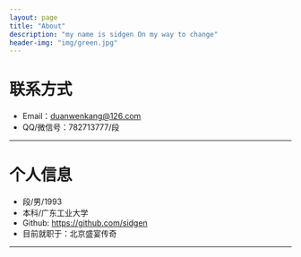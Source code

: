 ```yaml
---
layout: page
title: "About"
description: "my name is sidgen On my way to change"
header-img: "img/green.jpg"
---
```





# 联系方式

*   Email：duanwenkang@126.com
*   QQ/微信号：782713777/段

* * *

# 个人信息

*   段/男/1993
*   本科/广东工业大学 
*   Github: <https://github.com/sidgen>
*   目前就职于：北京盛宴传奇

* * *
